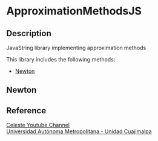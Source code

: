 # ApproximationMethodsJS
## Description

JavaString library implementing approximation methods

This library includes the following methods:
* [Newton](https://github.com/cnsoto/ApproximationMethodsJS/edit/main/README.md#newton)

## <p id="newton">Newton</p>

## Reference
[Celeste Youtube Channel](https://www.youtube.com/channel/UC284wkyJa_QerOxwgjupKLw)<br>
[Universidad Aut&oacute;noma Metropolitana - Unidad Cuajimalpa](http://test.cua.uam.mx/MN/Methods/Raices/NewtonRaphson/NewtonRaphson.php#:~:text=El%20m%C3%A9todo%20de%20Newton%2DRaphson,duplica%20aproximadamente%20en%20cada%20interacci%C3%B3n.)
